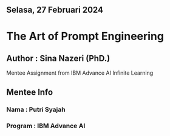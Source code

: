 ## Selasa, 27 Februari 2024

# The Art of Prompt Engineering

## Author : Sina Nazeri (PhD.)

Mentee Assignment from IBM Advance AI Infinite Learning

## Mentee Info
### Nama : Putri Syajah
### Program : IBM Advance AI
